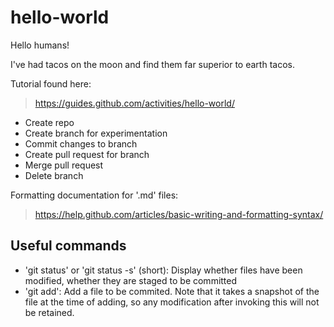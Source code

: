 # hello-world

Hello humans!

I've had tacos on the moon and find them far superior to earth tacos.

Tutorial found here:
> https://guides.github.com/activities/hello-world/

- Create repo
- Create branch for experimentation
- Commit changes to branch
- Create pull request for branch
- Merge pull request
- Delete branch


Formatting documentation for '.md' files:
> https://help.github.com/articles/basic-writing-and-formatting-syntax/


## Useful commands
 - 'git status' or 'git status -s' (short): Display whether files have been modified, whether they are staged to be committed
 - 'git add': Add a file to be commited. Note that it takes a snapshot of the file at the time of adding, so any modification after invoking this will not be retained.
